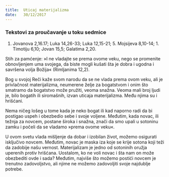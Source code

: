 ```yaml
---
title:  Uticaj materijalizma
date:   30/12/2017
---
```


### Tekstovi za proučavanje u toku sedmice
1. Jovanova 2,16.17; Luka 14,26-33; Luka 12,15-21; 5. Mojsijeva 8,10-14; 1. Timotiju 6,10; Jovan 15,5; Galatima 2,20.

Stih za pamćenje: »I ne vladajte se prema ovome veku, nego se promenite obnovljenjem uma svojega, da biste mogli kušati šta je dobra i ugodna i savršena volja Božija« (Rimljanima 12,2).

Bog u svojoj Reči kaže svom narodu da se ne vlada prema ovom veku, ali je privlačnost materijalizma, neumerene želje za bogatstvom i onim što smatramo da bogatstvo može pružiti, veoma snažna. Veoma mali broj ljudi je, bilo bogatih ili siromašnih, izvan uticaja materijalizma. Među njima su i hrišćani.

Nema ničeg lošeg u tome kada je neko bogat ili kad naporno radi da bi postigao uspeh i obezbedio sebe i svoje voljene. Međutim, kada novac, ili težnja za novcem, postane široka i snažna, znači da smo upali u sotoninu zamku i počeli da se vladamo »prema ovome veku«.

U ovom svetu vlada mišljenje da dobar i izobilan život, možemo osigurati isključivo novcem. Međutim, novac je maska iza koje se krije sotona koji teži da zadobije našu vernost. Materijalizam je jedno od sotoninih oružja uperenih protiv hrišćana. Uostalom, ko ne voli novac i šta nam on može obezbediti ovde i sada? Međutim, najviše što možemo postići novcem je trenutno zadovoljstvo, ali njime ne možemo zadovoljiti svoje najdublje potrebe.